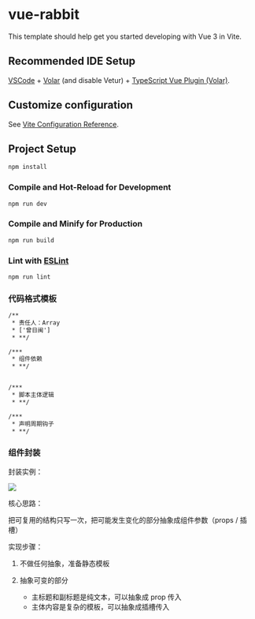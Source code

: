 # vue-rabbit

This template should help get you started developing with Vue 3 in Vite.

## Recommended IDE Setup

[VSCode](https://code.visualstudio.com/) + [Volar](https://marketplace.visualstudio.com/items?itemName=Vue.volar) (and disable Vetur) + [TypeScript Vue Plugin (Volar)](https://marketplace.visualstudio.com/items?itemName=Vue.vscode-typescript-vue-plugin).

## Customize configuration

See [Vite Configuration Reference](https://vitejs.dev/config/).

## Project Setup

```sh
npm install
```

### Compile and Hot-Reload for Development

```sh
npm run dev
```

### Compile and Minify for Production

```sh
npm run build
```

### Lint with [ESLint](https://eslint.org/)

```sh
npm run lint
```

### 代码格式模板

```txt
/**
 * 责任人：Array
 * ['曾日闽']
 * **/

/***
 * 组件依赖
 * **/


/***
 * 脚本主体逻辑
 * **/

/***
 * 声明周期钩子
 * **/
```

### 组件封装

封装实例：

![](https://pic.imgdb.cn/item/65d58f619f345e8d03e3b11e.jpg)

核心思路：

把可复用的结构只写一次，把可能发生变化的部分抽象成组件参数（props / 插槽）

实现步骤：

1. 不做任何抽象，准备静态模板

2. 抽象可变的部分
    - 主标题和副标题是纯文本，可以抽象成 prop 传入
    - 主体内容是复杂的模板，可以抽象成插槽传入